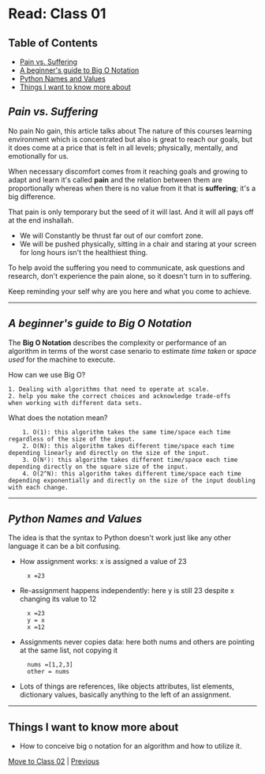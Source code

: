 # Read: Class 01

## Table of Contents

- [Pain vs. Suffering](#pain-vs-suffering)
- [A beginner's guide to Big O Notation](#a-beginners-guide-to-big-o-notation)
- [Python Names and Values](#python-names-and-values)
- [Things I want to know more about](#things-i-want-to-know-more-about)

## ***Pain vs. Suffering***

No pain No gain, this article talks about The nature of this courses learning environment which is concentrated but also is great to reach our goals, but it does come at a price that is felt in all levels; physically, mentally, and emotionally for us.

When necessary discomfort comes from it reaching goals and growing to adapt and learn it's called **pain** and the relation between them are proportionally whereas when there is no value from it that is **suffering**; it's a big difference.

That pain is only temporary but the seed of it will last. And it will all pays off at the end inshallah.

- We will Constantly be thrust far out of our comfort zone.
- We will be pushed physically, sitting in a chair and staring at your screen for long hours isn't the healthiest thing.

To help avoid the suffering you need to communicate, ask questions and research, don't experience the pain alone, so it doesn't turn in to suffering.

Keep reminding your self why are you here and what you come to achieve.

___

## ***A beginner's guide to Big O Notation***

The **Big O Notation** describes the complexity or performance of an algorithm in terms of the worst case senario to estimate *time taken* or *space used* for the machine to execute.

How can we use Big O?

    1. Dealing with algorithms that need to operate at scale.
    2. help you make the correct choices and acknowledge trade-offs
    when working with different data sets.

What does the notation mean?

        1. O(1): this algorithm takes the same time/space each time regardless of the size of the input.
        2. O(N): this algorithm takes different time/space each time depending linearly and directly on the size of the input.
        3. O(N²): this algorithm takes different time/space each time depending directly on the square size of the input.
        4. O(2^N): this algorithm takes different time/space each time depending exponentially and directly on the size of the input doubling with each change.

___

## ***Python Names and Values***

The idea is that the syntax to Python doesn't work just like any other language it can be a bit confusing.

- How assignment works: x is assigned a value of 23

        x =23

- Re-assignment happens independently: here y is still 23 despite x changing its value to 12

        x =23
        y = x
        x =12

- Assignments never copies data: here both nums and others are pointing at the same list, not copying it

        nums =[1,2,3]
        other = nums

- Lots of things are references, like objects attributes, list elements, dictionary values, basically anything to the left of an assignment.

___

## Things I want to know more about

- How to conceive big o notation for an algorithm and how to utilize it.

[Move to Class 02](./Class02.md) | [Previous](./README.md)
